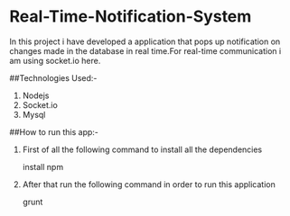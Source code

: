 # Real-Time-Notification-System
In this project i have developed a application that pops up notification on changes made in the database in real time.For real-time communication i am using socket.io here.

##Technologies Used:-
1. Nodejs
2. Socket.io
3. Mysql

##How to run this app:-
1. First of all the following command to install all the dependencies
    
    install npm
2. After that run the following command in order to run this application
    
    grunt

